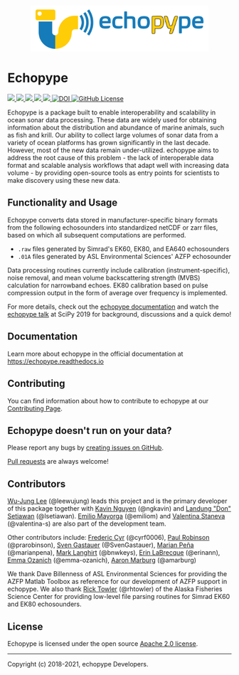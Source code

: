 <div align="center">
<img src="https://raw.githubusercontent.com/OSOceanAcoustics/echopype/master/docs/source/_static/echopype_logo_banner.png" width="400">
</div>

# Echopype

<a href="https://github.com/OSOceanAcoustics/echopype/actions/workflows/ci.yaml">
  <img src="https://github.com/OSOceanAcoustics/echopype/actions/workflows/ci.yaml/badge.svg"/>
</a>

<a href="https://echopype.readthedocs.io/en/latest/?badge=latest">
  <img src="https://readthedocs.org/projects/echopype/badge/?version=latest"/>
</a>

<a href="https://pypi.org/project/echopype/">
  <img src="https://img.shields.io/pypi/v/echopype.svg"/>
</a>

<a href="https://anaconda.org/conda-forge/echopype">
  <img src="https://img.shields.io/conda/vn/conda-forge/echopype.svg"/>
</a>

<a href="https://mybinder.org/v2/gh/OSOceanAcoustics/echopype/master">
  <img src="https://mybinder.org/badge_logo.svg"/>
</a>

<a href="https://doi.org/10.5281/zenodo.4066742">
  <img src="https://zenodo.org/badge/DOI/10.5281/zenodo.4066742.svg" alt="DOI">
</a>

<a href="https://raw.githubusercontent.com/OSOceanAcoustics/echopype/master/LICENSE">
  <img alt="GitHub License" src="https://img.shields.io/github/license/OSOceanAcoustics/echopype">
</a>

Echopype is a package built to enable interoperability and scalability in ocean sonar data processing. These data are widely used for obtaining information about the distribution and abundance of marine animals, such as fish and krill. Our ability to collect large volumes of sonar data from a variety of ocean platforms has grown significantly in the last decade. However, most of the new data remain under-utilized. echopype aims to address the root cause of this problem - the lack of interoperable data format and scalable analysis workflows that adapt well with increasing data volume - by providing open-source tools as entry points for scientists to make discovery using these new data.

## Functionality and Usage

Echopype converts data stored in manufacturer-specific binary formats from
the following echosounders into standardized netCDF or zarr files,
based on which all subsequent computations are performed.

- ``.raw`` files generated by Simrad's EK60, EK80, and EA640 echosounders
- ``.01A`` files generated by ASL Environmental Sciences' AZFP echosounder

Data processing routines currently include calibration (instrument-specific),
noise removal, and mean volume backscattering strength (MVBS) calculation
for narrowband echoes. EK80 calibration based on pulse compression output
in the form of average over frequency is implemented.

For more details, check out the [echopype documentation](https://echopype.readthedocs.io)
and watch the [echopype talk](https://www.youtube.com/watch?v=qboH7MyHrpU) 
at SciPy 2019 for background, discussions and a quick demo!

## Documentation

Learn more about echopype in the official documentation at https://echopype.readthedocs.io


## Contributing

You can find information about how to contribute to echopype at our [Contributing Page](https://echopype.readthedocs.io/en/latest/contributing.html).


## Echopype doesn't run on your data?

Please report any bugs by [creating issues on GitHub](https://medium.com/nyc-planning-digital/writing-a-proper-github-issue-97427d62a20f).

[Pull requests](https://jarednielsen.com/learn-git-fork-pull-request/) are always welcome!


Contributors
------------

[Wu-Jung Lee](http://leewujung.github.io) (@leewujung) leads this project
and is the primary developer of this package together with 
[Kavin Nguyen](https://github.com/ngkavin) (@ngkavin)
and [Landung "Don" Setiawan](https://github.com/lsetiawan) (@lsetiawan).
[Emilio Mayorga](https://www.apl.washington.edu/people/profile.php?last_name=Mayorga&first_name=Emilio) (@emiliom)
and [Valentina Staneva](https://escience.washington.edu/people/valentina-staneva/) (@valentina-s)
are also part of the development team.

Other contributors include:
[Frederic Cyr](https://github.com/cyrf0006) (@cyrf0006),
[Paul Robinson](https://github.com/prarobinson/) (@prarobinson),
[Sven Gastauer](https://www.researchgate.net/profile/Sven_Gastauer) (@SvenGastauer),
[Marian Peña](https://www.researchgate.net/profile/Marian_Pena2) (@marianpena),
[Mark Langhirt](https://www.linkedin.com/in/mark-langhirt-7b33ba80) (@bnwkeys),
[Erin LaBrecque](https://www.linkedin.com/in/erin-labrecque/) (@erinann),
[Emma Ozanich](https://www.linkedin.com/in/emma-reeves-ozanich-b8671938/) (@emma-ozanich),
[Aaron Marburg](http://apl.uw.edu/people/profile.php?last_name=Marburg&first_name=Aaron) (@amarburg)

We thank Dave Billenness of ASL Environmental Sciences for
providing the AZFP Matlab Toolbox as reference for our
development of AZFP support in echopype.
We also thank [Rick Towler](https://github.com/rhtowler) (@rhtowler)
of the Alaska Fisheries Science Center
for providing low-level file parsing routines for
Simrad EK60 and EK80 echosounders.


License
-------

Echopype is licensed under the open source [Apache 2.0 license](https://opensource.org/licenses/Apache-2.0).


---------------

Copyright (c) 2018-2021, echopype Developers.
